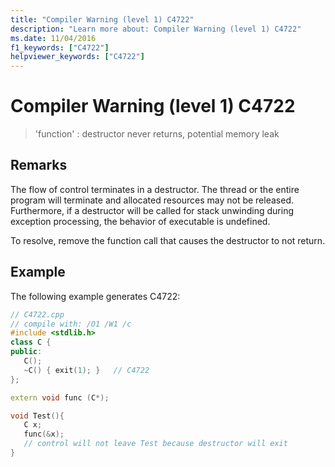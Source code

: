 ```yaml
---
title: "Compiler Warning (level 1) C4722"
description: "Learn more about: Compiler Warning (level 1) C4722"
ms.date: 11/04/2016
f1_keywords: ["C4722"]
helpviewer_keywords: ["C4722"]
---
```

# Compiler Warning (level 1) C4722

> 'function' : destructor never returns, potential memory leak

## Remarks

The flow of control terminates in a destructor. The thread or the entire program will terminate and allocated resources may not be released.  Furthermore, if a destructor will be called for stack unwinding during exception processing, the behavior of executable is undefined.

To resolve, remove the function call that causes the destructor to not return.

## Example

The following example generates C4722:

```cpp
// C4722.cpp
// compile with: /O1 /W1 /c
#include <stdlib.h>
class C {
public:
   C();
   ~C() { exit(1); }   // C4722
};

extern void func (C*);

void Test(){
   C x;
   func(&x);
   // control will not leave Test because destructor will exit
}
```
